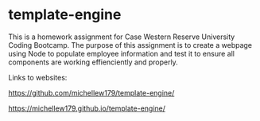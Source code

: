 # template-engine


This is a homework assignment for Case Western Reserve University Coding Bootcamp. The purpose of this assignment is to create a webpage using Node to populate employee information and test it to ensure all components are working effienciently and properly.

Links to websites:

https://github.com/michellew179/template-engine/

https://michellew179.github.io/template-engine/
